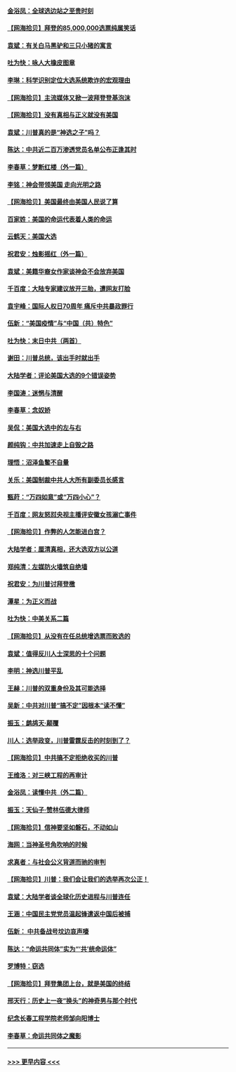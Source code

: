#### [金浴凤：全球选边站之至贵时刻](../pages/nsc993/n12627318.md?t=12172203) 
#### [【网海拾贝】拜登的85,000,000选票纯属笑话](../pages/nsc993/n12626569.md?t=12172203) 
#### [袁斌：有关白马黑驴和三只小猪的寓言](../pages/nsc993/n12626198.md?t=12172203) 
#### [吐为快：咏人大橡皮图章](../pages/nsc993/n12624470.md?t=12172203) 
#### [李琳：科学识别定位大选系统欺诈的宏观理由](../pages/nsc993/n12624340.md?t=12172203) 
#### [【网海拾贝】主流媒体又掀一波拜登登基泡沫](../pages/nsc993/n12624000.md?t=12172203) 
#### [【网海拾贝】没有真相与正义就没有美国](../pages/nsc993/n12621885.md?t=12172203) 
#### [袁斌：川普真的是“神选之子”吗？](../pages/nsc993/n12621749.md?t=12172203) 
#### [陈达：中共近二百万渗透党员名单公布正逢其时](../pages/nsc993/n12620870.md?t=12172203) 
#### [李春草：梦断红楼（外一篇）](../pages/nsc993/n12619122.md?t=12172203) 
#### [李铭：神会带领美国 走向光明之路](../pages/nsc993/n12618584.md?t=12172203) 
#### [【网海拾贝】美国最终由美国人民说了算](../pages/nsc993/n12617255.md?t=12172203) 
#### [百家姓：美国的命运代表着人类的命运](../pages/nsc993/n12615838.md?t=12172203) 
#### [云鹤天：美国大选](../pages/nsc993/n12615994.md?t=12172203) 
#### [祝君安：烛影摇红（外一篇）](../pages/nsc993/n12615975.md?t=12172203) 
#### [袁斌：美籍华裔女作家谈神会不会放弃美国](../pages/nsc993/n12615263.md?t=12172203) 
#### [千百度：大陆专家建议放开三胎，遭网友打脸](../pages/nsc993/n12614456.md?t=12172203) 
#### [袁宇峰：国际人权日70周年 痛斥中共暴政罪行](../pages/nsc993/n12611965.md?t=12172203) 
#### [伍新：“美国疫情”与“中国（共）特色”](../pages/nsc993/n12611463.md?t=12172203) 
#### [吐为快：末日中共（两首）](../pages/nsc993/n12611461.md?t=12172203) 
#### [谢田：川普总统，该出手时就出手](../pages/nsc993/n12610905.md?t=12172203) 
#### [大陆学者：评论美国大选的9个错误姿势](../pages/nsc993/n12609586.md?t=12172203) 
#### [李国涛：迷惘与清醒](../pages/nsc993/n12607532.md?t=12172203) 
#### [李春草：念奴娇](../pages/nsc993/n12607083.md?t=12172203) 
#### [吴侃：美国大选中的左与右](../pages/nsc993/n12607054.md?t=12172203) 
#### [颜纯钩：中共加速走上自毁之路](../pages/nsc993/n12606473.md?t=12172203) 
#### [理悟：沼泽鱼鳖不自量](../pages/nsc993/n12606454.md?t=12172203) 
#### [关乐：美国制裁中共人大所有副委员长感言](../pages/nsc993/n12606442.md?t=12172203) 
#### [甄莳：“万四如意”或“万四小心”？](../pages/nsc993/n12606091.md?t=12172203) 
#### [千百度：网友怒怼央视主播评安徽女孩溺亡事件](../pages/nsc993/n12605370.md?t=12172203) 
#### [【网海拾贝】作弊的人怎能进白宫？](../pages/nsc993/n12603546.md?t=12172203) 
#### [大陆学者：厘清真相，还大选双方以公道](../pages/nsc993/n12603475.md?t=12172203) 
#### [郑纯清：左媒防火墙筑自绝墙](../pages/nsc993/n12602226.md?t=12172203) 
#### [祝君安：为川普讨拜登檄](../pages/nsc993/n12602199.md?t=12172203) 
#### [潭星：为正义而战](../pages/nsc993/n12600926.md?t=12172203) 
#### [吐为快：中美关系二篇](../pages/nsc993/n12600908.md?t=12172203) 
#### [【网海拾贝】从没有在任总统增选票而败选的](../pages/nsc993/n12600435.md?t=12172203) 
#### [袁斌：值得反川人士深思的十个问题](../pages/nsc993/n12600332.md?t=12172203) 
#### [李明：神选川普平乱](../pages/nsc993/n12599751.md?t=12172203) 
#### [王赫：川普的双重身份及其可能选择](../pages/nsc993/n12599723.md?t=12172203) 
#### [吴新：中共对川普“搞不定”因根本“读不懂”](../pages/nsc993/n12599502.md?t=12172203) 
#### [振玉：鹧鸪天‧颠覆](../pages/nsc993/n12599494.md?t=12172203) 
#### [川人：选举政变，川普雷霆反击的时刻到了？](../pages/nsc993/n12599291.md?t=12172203) 
#### [【网海拾贝】中共搞不定拒绝收买的川普](../pages/nsc993/n12598955.md?t=12172203) 
#### [王维洛：对三峡工程的再审计](../pages/nsc993/n12598436.md?t=12172203) 
#### [金浴凤：读懂中共（外二篇）](../pages/nsc993/n12597943.md?t=12172203) 
#### [振玉：天仙子‧赞林伍德大律师](../pages/nsc993/n12597929.md?t=12172203) 
#### [【网海拾贝】信神要坚如磐石，不动如山](../pages/nsc993/n12597901.md?t=12172203) 
#### [海网：当神圣号角吹响的时候](../pages/nsc993/n12595891.md?t=12172203) 
#### [求真者：与社会公义背道而驰的审判](../pages/nsc993/n12595868.md?t=12172203) 
#### [【网海拾贝】川普：我们会让我们的选举再次公正！](../pages/nsc993/n12594930.md?t=12172203) 
#### [袁斌：大陆学者谈全球化历史进程与川普连任](../pages/nsc993/n12594690.md?t=12172203) 
#### [王涵：中国民主党党员温起锋遣返中国后被捕](../pages/nsc993/n12594540.md?t=12172203) 
#### [伍新： 中共备战号坟边哀声嚎](../pages/nsc993/n12593086.md?t=12172203) 
#### [陈达：“命运共同体”实为“‘共’统命运体”](../pages/nsc993/n12590865.md?t=12172203) 
#### [罗博特：窃选](../pages/nsc993/n12590619.md?t=12172203) 
#### [【网海拾贝】拜登集团上台，就是美国的终结](../pages/nsc993/n12589725.md?t=12172203) 
#### [邢天行：历史上一夜“换头”的神奇男与那个时代](../pages/nsc993/n12589424.md?t=12172203) 
#### [纪念长春工程学院老师邹向阳博士](../pages/nsc993/n12585390.md?t=12172203) 
#### [李春草：命运共同体之魔影](../pages/nsc993/n12585026.md?t=12172203) 

----
#### [ >>> 更早内容 <<< ](../indexes/nsc993-earlier.md)
